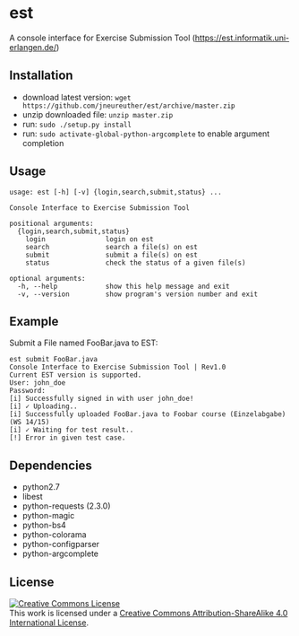 est
===

A console interface for Exercise Submission Tool (https://est.informatik.uni-erlangen.de/)

Installation
------------

* download latest version: `wget https://github.com/jneureuther/est/archive/master.zip`
* unzip downloaded file: `unzip master.zip`
* run: `sudo ./setup.py install`
* run: `sudo activate-global-python-argcomplete` to enable argument completion

Usage
-----

```
usage: est [-h] [-v] {login,search,submit,status} ...

Console Interface to Exercise Submission Tool

positional arguments:
  {login,search,submit,status}
    login               login on est
    search              search a file(s) on est
    submit              submit a file(s) on est
    status              check the status of a given file(s)

optional arguments:
  -h, --help            show this help message and exit
  -v, --version         show program's version number and exit
```

Example
-------

Submit a File named FooBar.java to EST:
```
est submit FooBar.java
Console Interface to Exercise Submission Tool | Rev1.0
Current EST version is supported.
User: john_doe
Password: 
[i] Successfully signed in with user john_doe!
[i] ✓ Uploading..
[i] Successfully uploaded FooBar.java to Foobar course (Einzelabgabe) (WS 14/15)
[i] ✓ Waiting for test result..
[!] Error in given test case.
```

Dependencies
------------
* python2.7
* libest
* python-requests (2.3.0)
* python-magic
* python-bs4
* python-colorama
* python-configparser
* python-argcomplete

License
-------

<a rel="license" href="http://creativecommons.org/licenses/by-sa/4.0/"><img alt="Creative Commons License" style="border-width:0" src="https://i.creativecommons.org/l/by-sa/4.0/88x31.png" /></a><br />This work is licensed under a <a rel="license" href="http://creativecommons.org/licenses/by-sa/4.0/">Creative Commons Attribution-ShareAlike 4.0 International License</a>.
